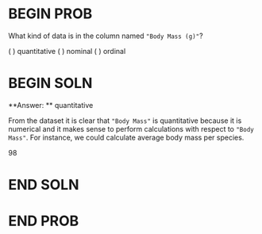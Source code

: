 # BEGIN PROB
What kind of data is in the column named `"Body Mass (g)"`?

( ) quantitative
( ) nominal
( ) ordinal

# BEGIN SOLN
**Answer: ** quantitative

From the dataset it is clear that `"Body Mass"` is quantitative because it is numerical and it makes sense to perform calculations with respect to `"Body Mass"`. For instance, we could calculate average body mass per species.

<average>98</average>

# END SOLN

# END PROB
